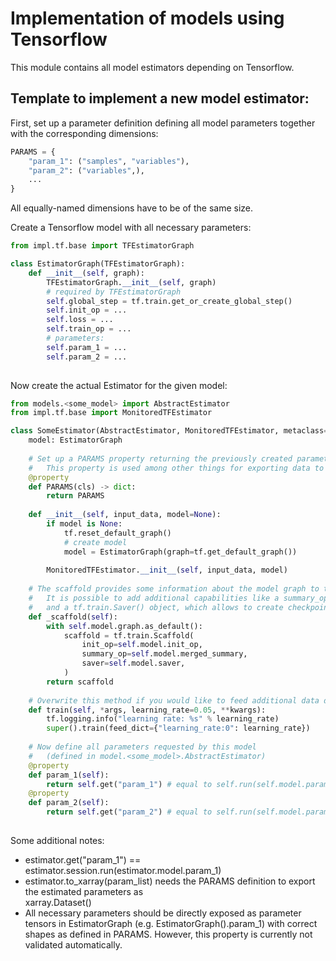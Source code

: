 Implementation of models using Tensorflow
====
This module contains all model estimators depending on Tensorflow.


Template to implement a new model estimator:
----
First, set up a parameter definition defining all model parameters together with the corresponding dimensions:
```python
PARAMS = {
    "param_1": ("samples", "variables"),
    "param_2": ("variables",),
    ...
}
```
All equally-named dimensions have to be of the same size.

Create a Tensorflow model with all necessary parameters:
```python
from impl.tf.base import TFEstimatorGraph

class EstimatorGraph(TFEstimatorGraph):
    def __init__(self, graph):
        TFEstimatorGraph.__init__(self, graph)
        # required by TFEstimatorGraph
        self.global_step = tf.train.get_or_create_global_step()
        self.init_op = ...
        self.loss = ...
        self.train_op = ...
        # parameters:
        self.param_1 = ...
        self.param_2 = ...
        
```
Now create the actual Estimator for the given model:
```python
from models.<some_model> import AbstractEstimator
from impl.tf.base import MonitoredTFEstimator

class SomeEstimator(AbstractEstimator, MonitoredTFEstimator, metaclass=abc.ABCMeta):
    model: EstimatorGraph
    
    # Set up a PARAMS property returning the previously created parameter definition:
    #   This property is used among other things for exporting data to NetCDF-format.
    @property
    def PARAMS(cls) -> dict:
        return PARAMS
    
    def __init__(self, input_data, model=None):
        if model is None:
            tf.reset_default_graph()
            # create model
            model = EstimatorGraph(graph=tf.get_default_graph())
        
        MonitoredTFEstimator.__init__(self, input_data, model)
    
    # The scaffold provides some information about the model graph to the training session.
    #   It is possible to add additional capabilities like a summary_op which writes summaries for TensorBoard 
    #   and a tf.train.Saver() object, which allows to create checkpoints during training.
    def _scaffold(self):
        with self.model.graph.as_default():
            scaffold = tf.train.Scaffold(
                init_op=self.model.init_op,
                summary_op=self.model.merged_summary,
                saver=self.model.saver,
            )
        return scaffold
    
    # Overwrite this method if you would like to feed additional data during the training
    def train(self, *args, learning_rate=0.05, **kwargs):
        tf.logging.info("learning rate: %s" % learning_rate)
        super().train(feed_dict={"learning_rate:0": learning_rate})
    
    # Now define all parameters requested by this model 
    #   (defined in model.<some_model>.AbstractEstimator)
    @property
    def param_1(self):
        return self.get("param_1") # equal to self.run(self.model.param_1)
    @property
    def param_2(self):
        return self.get("param_2") # equal to self.run(self.model.param_2)
    
```

Some additional notes:
- estimator.get("param_1") == estimator.session.run(estimator.model.param_1)
- estimator.to_xarray(param_list) needs the PARAMS definition to export the estimated parameters as  
    xarray.Dataset()
- All necessary parameters should be directly exposed as parameter tensors in EstimatorGraph 
    (e.g. EstimatorGraph().param_1) with correct shapes as defined in PARAMS. 
    However, this property is currently not validated automatically.

